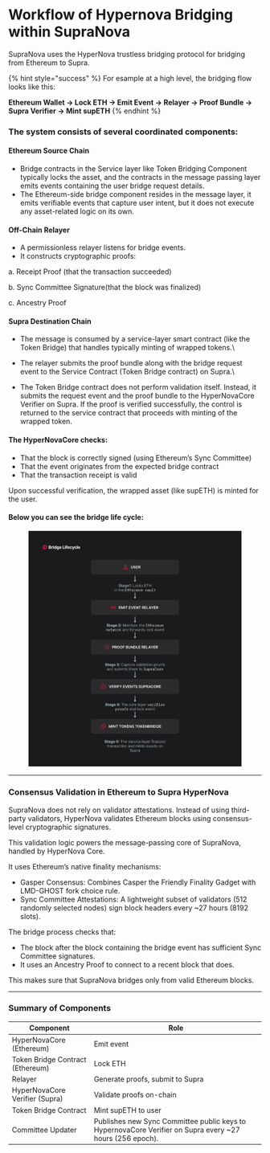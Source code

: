# Workflow of Hypernova Bridging within SupraNova

SupraNova uses the HyperNova trustless bridging protocol for bridging from Ethereum to Supra.&#x20;

{% hint style="success" %}
For esample at a high level, the bridging flow looks like this:

**Ethereum Wallet → Lock ETH → Emit Event → Relayer → Proof Bundle → Supra Verifier → Mint supETH**&#x20;
{% endhint %}

### The system consists of several coordinated components:

#### **Ethereum Source Chain**

* Bridge contracts in the Service layer like Token Bridging Component typically locks the asset, and the contracts in the message passing layer emits events containing the user bridge request details.
* The Ethereum-side bridge component resides in the message layer, it emits verifiable events that capture user intent, but it does not execute any asset-related logic on its own.

#### Off-Chain Relayer

* A permissionless relayer listens for bridge events.
* It constructs cryptographic proofs:

&#x20;   a. Receipt Proof (that the transaction succeeded)

&#x20;   b. Sync Committee Signature(that the block was finalized)

&#x20;   c. Ancestry Proof&#x20;

#### **Supra Destination Chain**

* The message is consumed by a service-layer smart contract (like the Token Bridge) that handles typically minting of wrapped tokens.\

* The relayer submits the proof bundle along with the bridge request event to the  Service Contract (Token Bridge contract) on Supra.\

* The Token Bridge contract does not perform validation itself. Instead, it submits the request event and the proof bundle  to the HyperNovaCore Verifier on Supra. If the proof is verified successfully, the control is returned to the service contract that  proceeds with minting of the wrapped token.

#### The HyperNovaCore checks:

* That the block is correctly signed (using Ethereum’s Sync Committee)
* That the event originates from the expected bridge contract
* That the transaction receipt is valid

Upon successful verification, the wrapped asset (like supETH) is minted for the user.

#### Below you can see the bridge life cycle:

<figure><img src=".gitbook/assets/2.png" alt=""><figcaption></figcaption></figure>

***

### Consensus Validation in Ethereum to Supra HyperNova&#x20;

SupraNova does not rely on validator attestations. Instead of using third-party validators, HyperNova validates Ethereum blocks using consensus-level cryptographic signatures.

This validation logic powers the message-passing core of SupraNova, handled by HyperNova Core.

&#x20;It uses Ethereum’s native finality mechanisms:

* Gasper Consensus: Combines Casper the Friendly Finality Gadget with LMD-GHOST fork choice rule.
* Sync Committee Attestations: A lightweight subset of validators (512 randomly selected nodes) sign block headers every \~27 hours (8192 slots).

The bridge process checks that:

* The block after the block containing the bridge event has sufficient Sync Committee signatures.
* It uses an Ancestry Proof to connect to a recent block that does.

This makes sure that SupraNova bridges only from valid Ethereum blocks.

***

### Summary of Components

| Component                        | Role                                                                                                      |
| -------------------------------- | --------------------------------------------------------------------------------------------------------- |
| HyperNovaCore (Ethereum)         | Emit event                                                                                                |
| Token Bridge Contract (Ethereum) | Lock ETH                                                                                                  |
| Relayer                          | Generate proofs, submit to Supra                                                                          |
| HyperNovaCore Verifier (Supra)   | Validate proofs on-chain                                                                                  |
| Token Bridge Contract            | Mint supETH to user                                                                                       |
| Committee Updater                | Publishes new Sync Committee public keys to HypernovaCore Verifier on Supra every \~27 hours (256 epoch). |
